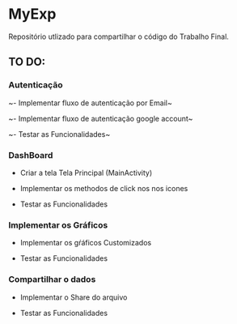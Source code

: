 # MyExp

Repositório utlizado para compartilhar o código do Trabalho Final.

## TO DO:

### Autenticação

~- Implementar fluxo de autenticação por Email~

~- Implementar fluxo de autenticação google account~

~- Testar as Funcionalidades~

### DashBoard

- Criar a tela Tela Principal (MainActivity)

- Implementar os methodos de click nos nos icones

- Testar as Funcionalidades

### Implementar os Gráficos

- Implementar os gŕáficos Customizados

- Testar as Funcionalidades

### Compartilhar o dados

- Implementar o Share do arquivo

- Testar as Funcionalidades



